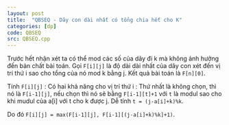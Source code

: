 ```yaml
---
layout: post
title:  "QBSEQ - Dãy con dài nhất có tổng chia hết cho K"
categories: [dp]
code: QBSEQ
src: QBSEQ.cpp
---
```


Trước hết nhận xét ta có thể mod các số của dãy đi k mà không ảnh hưởng đến bản chất bài toán. Gọi `F[i][j]` là độ dài dài nhất của dãy con xét đến vị trí thứ i sao cho tổng của nó mod k bằng j. Kết quả bài toán là `F[n][0]`. 

Tính `F[i][j]` : Có hai khả năng cho vị trí thứ i : Thứ nhất là không chọn, thì nó là `F[i-1][j]`, nếu chọn thì nó sẽ bằng `F[i-1][t]+1` với `t` là modul sao cho khi mudul của a[i] với t cho k được j. Dễ tính `t = (j-a[i]+k)%k`.

Do đó `F[i][j] = max(F[i-1][j], F[i-1][(j-a[i]+k)%k]+1)`.
